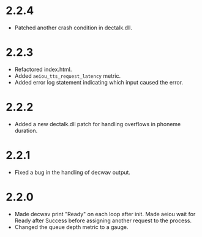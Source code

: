 2.2.4
=====

  * Patched another crash condition in dectalk.dll.

2.2.3
=====

  * Refactored index.html.
  * Added `aeiou_tts_request_latency` metric.
  * Added error log statement indicating which input caused the error.

2.2.2
=====

  * Added a new dectalk.dll patch for handling overflows in phoneme duration.

2.2.1
=====

  * Fixed a bug in the handling of decwav output.

2.2.0
=====

  * Made decwav print "Ready" on each loop after init.  Made aeiou wait for
    Ready after Success before assigning another request to the process.
  * Changed the queue depth metric to a gauge.
